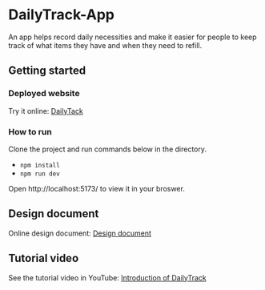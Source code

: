 # DailyTrack-App
An app helps record daily necessities and make it easier for people to keep track of what items they have and when they need to refill.  


## Getting started
### Deployed website
Try it online: [DailyTack](https://dailytrack-a5348.web.app)  

### How to run
Clone the project and run commands below in the directory.
* `npm install`  
* `npm run dev`

Open http://localhost:5173/ to view it in your broswer.

## Design document
Online design document: [Design document](https://docs.google.com/document/d/1yBTMQzMdcOaUl5NB9IebGZ8m_Sm-pG9p/edit?usp=sharing&ouid=117981882375661614074&rtpof=true&sd=true)

## Tutorial video
See the tutorial video in YouTube: [Introduction of DailyTrack]()
